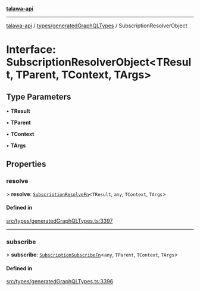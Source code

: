 [**talawa-api**](../../../README.md)

***

[talawa-api](../../../modules.md) / [types/generatedGraphQLTypes](../README.md) / SubscriptionResolverObject

# Interface: SubscriptionResolverObject\<TResult, TParent, TContext, TArgs\>

## Type Parameters

• **TResult**

• **TParent**

• **TContext**

• **TArgs**

## Properties

### resolve

\> **resolve**: [`SubscriptionResolveFn`](../type-aliases/SubscriptionResolveFn.md)\<`TResult`, `any`, `TContext`, `TArgs`\>

#### Defined in

[src/types/generatedGraphQLTypes.ts:3397](https://github.com/PalisadoesFoundation/talawa-api/blob/832d310bae30bd8cb45fb1b44f62dd776dccc52f/src/types/generatedGraphQLTypes.ts#L3397)

***

### subscribe

\> **subscribe**: [`SubscriptionSubscribeFn`](../type-aliases/SubscriptionSubscribeFn.md)\<`any`, `TParent`, `TContext`, `TArgs`\>

#### Defined in

[src/types/generatedGraphQLTypes.ts:3396](https://github.com/PalisadoesFoundation/talawa-api/blob/832d310bae30bd8cb45fb1b44f62dd776dccc52f/src/types/generatedGraphQLTypes.ts#L3396)
